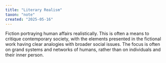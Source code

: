 ```yaml
---
title: "Literary Realism"
taxon: "note"
created: "2025-05-16"
---
```


Fiction portraying human affairs realistically.
This is often a means to critique contemporary society, with the elements presented
in the fictional work having clear analogies with broader social issues.
The focus is often on grand systems and networks of humans, rather than on
individuals and their inner person.

